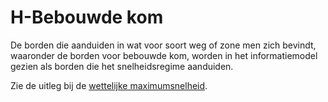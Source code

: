 # H-Bebouwde kom

De borden die aanduiden in wat voor soort weg of zone men zich bevindt, waaronder de borden voor bebouwde kom, worden in het informatiemodel gezien als borden die het snelheidsregime aanduiden. 

Zie de uitleg bij de [wettelijke maximumsnelheid](#wettelijkemaximumsnelheid).